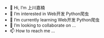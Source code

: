 - 👋 Hi, I’m 上川嘉楠
- 👀 I’m interested in Web开发 Python爬虫
- 🌱 I’m currently learning Web开发 Python爬虫
- 💞️ I’m looking to collaborate on ...
- 📫 How to reach me ...

<!---
1821166962/1821166962 is a ✨ special ✨ repository because its `README.md` (this file) appears on your GitHub profile.
You can click the Preview link to take a look at your changes.
--->
